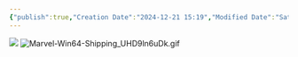 ```yaml
---
{"publish":true,"Creation Date":"2024-12-21 15:19","Modified Date":"Saturday 21st December 2024 15:19:45","PassFrontmatter":true}
---
```



<!--⚠️Imgur upload failed, check dev console-->
 ![](https://i.imgur.com/STRFC9W.png)
![Marvel-Win64-Shipping_UHD9ln6uDk.gif](../../../Images/Marvel-Win64-Shipping_UHD9ln6uDk.gif)